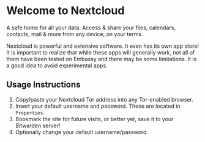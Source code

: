 # Welcome to Nextcloud

A safe home for all your data. Access & share your files, calendars, contacts, mail & more from any device, on your terms.

Nextcloud is powerful and extensive software.  It even has its own app store!  It is important to realize that while these apps will generally work, not all of them have been tested on Embassy and there may be some limitations.  It is a good idea to avoid experimental apps.


## Usage Instructions

1. Copy/paste your Nextcloud Tor address into any Tor-enabled browser.
2. Insert your default username and password. These are located in `Properties`.
3. Bookmark the site for future visits, or better yet, save it to your Bitwarden server!
4. Optionally change your default username/password.
